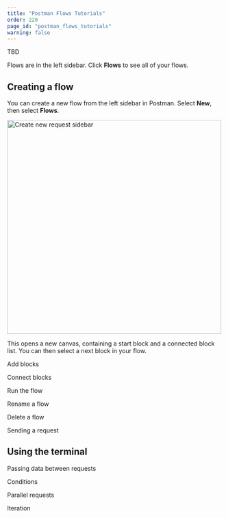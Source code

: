 ```yaml
---
title: "Postman Flows Tutorials"
order: 220
page_id: "postman_flows_tutorials"
warning: false
---
```


TBD

Flows are in the left sidebar. Click **Flows** to see all of your flows.

## Creating a flow

You can create a new flow from the left sidebar in Postman. Select __New__, then select **Flows**.

<img alt="Create new request sidebar" src="https://assets.postman.com/postman-docs/create-new-request-sidebar-v8.jpg" width="500px"/>

This opens a new canvas, containing a start block and a connected block list. You can then select a next block in your flow.

Add blocks

Connect blocks

Run the flow

Rename a flow

Delete a flow

Sending a request

## Using the terminal

Passing data between requests

Conditions

Parallel requests

Iteration
